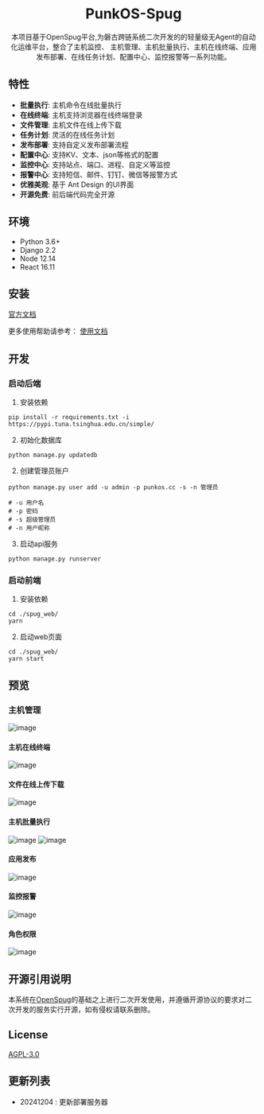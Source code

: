 <h1 align="center">PunkOS-Spug</h1>

<div align="center">

本项目基于OpenSpug平台,为磐古跨链系统二次开发的的轻量级无Agent的自动化运维平台，整合了主机监控、
主机管理、主机批量执行、主机在线终端、应用发布部署、在线任务计划、配置中心、监控报警等一系列功能。

</div>

## 特性

- **批量执行**: 主机命令在线批量执行
- **在线终端**: 主机支持浏览器在线终端登录
- **文件管理**: 主机文件在线上传下载
- **任务计划**: 灵活的在线任务计划
- **发布部署**: 支持自定义发布部署流程
- **配置中心**: 支持KV、文本、json等格式的配置
- **监控中心**: 支持站点、端口、进程、自定义等监控
- **报警中心**: 支持短信、邮件、钉钉、微信等报警方式
- **优雅美观**: 基于 Ant Design 的UI界面
- **开源免费**: 前后端代码完全开源


## 环境

* Python 3.6+
* Django 2.2
* Node 12.14
* React 16.11

## 安装

[官方文档](https://spug.cc/docs/install-docker)

更多使用帮助请参考： [使用文档](https://spug.cc/docs/host-manage/)

## 开发

### 启动后端
1. 安装依赖
```shell
pip install -r requirements.txt -i https://pypi.tuna.tsinghua.edu.cn/simple/
```

2. 初始化数据库
```shell
python manage.py updatedb
```

2. 创建管理员账户
```shell
python manage.py user add -u admin -p punkos.cc -s -n 管理员

# -u 用户名
# -p 密码
# -s 超级管理员
# -n 用户昵称
```
3. 启动api服务
```shell
python manage.py runserver
```

### 启动前端
1. 安装依赖
```shell
cd ./spug_web/
yarn 

```
2. 启动web页面
```shell
cd ./spug_web/
yarn start

```

## 预览

### 主机管理
![image](https://cdn.spug.cc/img/3.0/host.jpg)

#### 主机在线终端
![image](https://cdn.spug.cc/img/3.0/web-terminal.jpg)

#### 文件在线上传下载
![image](https://cdn.spug.cc/img/3.0/file-manager.jpg)

#### 主机批量执行
![image](https://cdn.spug.cc/img/3.0/host-exec.jpg)
![image](https://cdn.spug.cc/img/3.0/host-exec2.jpg)

#### 应用发布
![image](https://cdn.spug.cc/img/3.0/deploy.jpg)

#### 监控报警
![image](https://cdn.spug.cc/img/3.0/monitor.jpg)

#### 角色权限
![image](https://cdn.spug.cc/img/3.0/user-role.jpg)


## 开源引用说明
 本系统在[OpenSpug](https://github.com/openspug/spug)的基础之上进行二次开发使用，并遵循开源协议的要求对二次开发的服务实行开源，如有侵权请联系删除。

## License 
[AGPL-3.0](https://opensource.org/licenses/AGPL-3.0)


## 更新列表
- 20241204 : 更新部署服务器